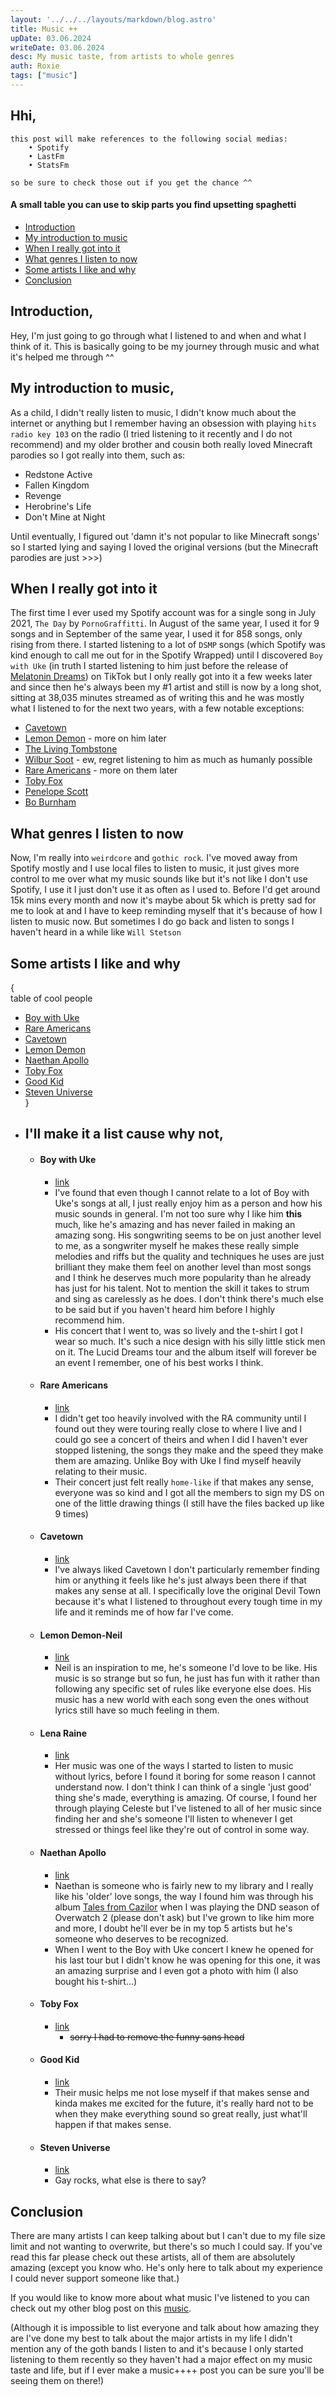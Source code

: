 ```yaml
---
layout: '../../../layouts/markdown/blog.astro'
title: Music ++
upDate: 03.06.2024
writeDate: 03.06.2024
desc: My music taste, from artists to whole genres
auth: Roxie
tags: ["music"]
---
```

## Hhi,


```
this post will make references to the following social medias:
    • Spotify
    • LastFm
    • StatsFm

so be sure to check those out if you get the chance ^^
```
#### A small table you can use to skip parts you find upsetting spaghetti

- [Introduction](#introduction)
- [My introduction to music](#my-introduction-to-music)
- [When I really got into it](#when-i-really-got-into-it)
- [What genres I listen to now](#what-genres-i-listen-to-now)
- [Some artists I like and why](#some-artists-i-like-and-why)
- [Conclusion](#conclusion)

## Introduction,
Hey, I'm just going to go through what I listened to and when and what I think of it. This is basically going to be my journey through music and what it's helped me through ^^

## My introduction to music,
As a child, I didn't really listen to music, I didn't know much about the internet or anything but I remember having an obsession with playing `hits radio key 103` on the radio (I tried listening to it recently and I do not recommend) and my older brother and cousin both really loved Minecraft parodies so I got really into them, such as:
- Redstone Active
- Fallen Kingdom
- Revenge
- Herobrine's Life
- Don't Mine at Night

Until eventually, I figured out 'damn it's not popular to like Minecraft songs' so I started lying and saying I loved the original versions (but the Minecraft parodies are just >>>)

## When I really got into it
The first time I ever used my Spotify account was for a single song in July 2021, `The Day` by `PornoGraffitti`. In August of the same year, I used it for 9 songs and in September of the same year, I used it for 858 songs, only rising from there. I started listening to a lot of `DSMP` songs (which Spotify was kind enough to call me out for in the Spotify Wrapped) until I discovered `Boy with Uke` (in truth I started listening to him just before the release of [Melatonin Dreams](https://open.spotify.com/album/3gOU6NWyZ4FgNG48xDDwxR)) on TikTok but I only really got into it a few weeks later and since then he's always been my #1 artist and still is now by a long shot, sitting at 38,035 minutes streamed as of writing this and he was mostly what I listened to for the next two years, with a few notable exceptions:
- [Cavetown](https://open.spotify.com/artist/2hR4h1Cao2ueuI7Cx9c7V8?si=e8a4b8bc758d4ebf)
- [Lemon Demon](https://open.spotify.com/artist/4llAOeA6kEF4ytaB2fsmcW?si=2c3602f41bfa4104) - more on him later
- [The Living Tombstone](https://open.spotify.com/artist/0I6yADrmeyvw66g7yjkqIF?si=ed675b98b6184483)
- [Wilbur Soot](../you-thought-id-promote-an-abuser?????-weirdo) - ew, regret listening to him as much as humanly possible
- [Rare Americans](https://open.spotify.com/artist/0e5Rda7VQAY786739xp0Jt?si=34c8915d63f74604) - more on them later
- [Toby Fox](https://open.spotify.com/artist/57DlMWmbVIf2ssJ8QBpBau?si=6c6f3b23b8e3479f)
- [Penelope Scott](https://open.spotify.com/artist/3u6lPufHw4Oww6D88rv6sB?si=fcc6d0d93bf345db)
- [Bo Burnham](https://open.spotify.com/artist/2Waw2sSbqvAwK8NwACNjVo?si=9f3c2afc3c324c4c)

## What genres I listen to now
Now, I'm really into `weirdcore` and `gothic rock`. I've moved away from Spotify mostly and I use local files to listen to music, it just gives more control to me over what my music sounds like but it's not like I don't use Spotify, I use it I just don't use it as often as I used to. Before I'd get around 15k mins every month and now it's maybe about 5k which is pretty sad for me to look at and I have to keep reminding myself that it's because of how I listen to music now. But sometimes I do go back and listen to songs I haven't heard in a while like `Will Stetson`

## Some artists I like and why
{<br>
table of cool people<br>
- [Boy with Uke](#boy-with-uke)
- [Rare Americans](#rare-americans)
- [Cavetown](#cavetown)
- [Lemon Demon](#lemon-demon-neil)
- [Naethan Apollo](#naethan-apollo)
- [Toby Fox](#toby-fox)
- [Good Kid](#good-kid)
- [Steven Universe](#steven-universe)
<br>}

* ## I'll make it a list cause why not,
    - #### Boy with Uke
        - [link](https://open.spotify.com/artist/1Cd373x8qzC7SNUg5IToqp?si=f9df9cc26e5f4521)
        - I've found that even though I cannot relate to a lot of Boy with Uke's songs at all, I just really enjoy him as a person and how his music sounds in general. I'm not too sure why I like him **this** much, like he's amazing and has never failed in making an amazing song. His songwriting seems to be on just another level to me, as a songwriter myself he makes these really simple melodies and riffs but the quality and techniques he uses are just brilliant they make them feel on another level than most songs and I think he deserves much more popularity than he already has just for his talent. Not to mention the skill it takes to strum and sing as carelessly as he does. I don't think there's much else to be said but if you haven't heard him before I highly recommend him.
        - His concert that I went to, was so lively and the t-shirt I got I wear so much. It's such a nice design with his silly little stick men on it. The Lucid Dreams tour and the album itself will forever be an event I remember, one of his best works I think.

    - #### Rare Americans
        - [link](https://open.spotify.com/artist/0e5Rda7VQAY786739xp0Jt?si=7a41916ce9234e38)
        - I didn't get too heavily involved with the RA community until I found out they were touring really close to where I live and I could go see a concert of theirs and when I did I haven't ever stopped listening, the songs they make and the speed they make them are amazing. Unlike Boy with Uke I find myself heavily relating to their music.
        - Their concert just felt really `home-like` if that makes any sense, everyone was so kind and I got all the members to sign my DS on one of the little drawing things (I still have the files backed up like 9 times)
    
    - #### Cavetown
        - [link](https://open.spotify.com/artist/2hR4h1Cao2ueuI7Cx9c7V8?si=e8a4b8bc758d4ebf)
        - I've always liked Cavetown I don't particularly remember finding him or anything it feels like he's just always been there if that makes any sense at all. I specifically love the original Devil Town because it's what I listened to throughout every tough time in my life and it reminds me of how far I've come.

    - #### Lemon Demon-Neil
        - [link](https://open.spotify.com/artist/4llAOeA6kEF4ytaB2fsmcW?si=2c3602f41bfa4104)
        - Neil is an inspiration to me, he's someone I'd love to be like. His music is so strange but so fun, he just has fun with it rather than following any specific set of rules like everyone else does. His music has a new world with each song even the ones without lyrics still have so much feeling in them.
    
    - #### Lena Raine
        - [link](https://open.spotify.com/artist/3Ww8GMbCDMAGwJJ2hd7z7z?si=a880690ff2314986)
        - Her music was one of the ways I started to listen to music without lyrics, before I found it boring for some reason I cannot understand now. I don't think I can think of a single 'just good' thing she's made, everything is amazing. Of course, I found her through playing Celeste but I've listened to all of her music since finding her and she's someone I'll listen to whenever I get stressed or things feel like they're out of control in some way.

    - #### Naethan Apollo
        - [link](https://open.spotify.com/artist/7iS4CQkDpux3s40py3SqZi?si=8461ab27c5c14cb0)
        - Naethan is someone who is fairly new to my library and I really like his 'older' love songs, the way I found him was through his album [Tales from Cazilor](https://open.spotify.com/album/7C72v6qIeAB1UrDSN3iwZq?si=3cc77eda3bab4f39) when I was playing the DND season of Overwatch 2 (please don't ask) but I've grown to like him more and more, I doubt he'll ever be in my top 5 artists but he's someone who deserves to be recognized.
        - When I went to the Boy with Uke concert I knew he opened for his last tour but I didn't know he was opening for this one, it was an amazing surprise and I even got a photo with him (I also bought his t-shirt...)
    
    - #### Toby Fox
        - [link](https://open.spotify.com/artist/57DlMWmbVIf2ssJ8QBpBau?si=81b28f4a9d284eaa)
            - ~~sorry I had to remove the funny sans head~~
    - #### Good Kid
        - [link](https://open.spotify.com/artist/38SKxCyfrmNWqWunb9wGHP?si=37cdaa7bc5264af8)
        - Their music helps me not lose myself if that makes sense and kinda makes me excited for the future, it's really hard not to be when they make everything sound so great really, just what'll happen if that makes sense.
    
    - #### Steven Universe
        - [link](https://open.spotify.com/artist/4rF7c8zpCKzuSXohs2HIpA?si=236f23cf6bc141e3)
        - Gay rocks, what else is there to say?

## Conclusion
There are many artists I can keep talking about but I can't due to my file size limit and not wanting to overwrite, but there's so much I could say. If you've read this far please check out these artists, all of them are absolutely amazing (except you know who. He's only here to talk about my experience I could never support someone like that.)

If you would like to know more about what music I've listened to you can check out my other blog post on this [music](./post0002).

(Although it is impossible to list everyone and talk about how amazing they are I've done my best to talk about the major artists in my life I didn't mention any of the goth bands I listen to and it's because I only started listening to them recently so they haven't had a major effect on my music taste and life, but if I ever make a music++++ post you can be sure you'll be seeing them on there!)